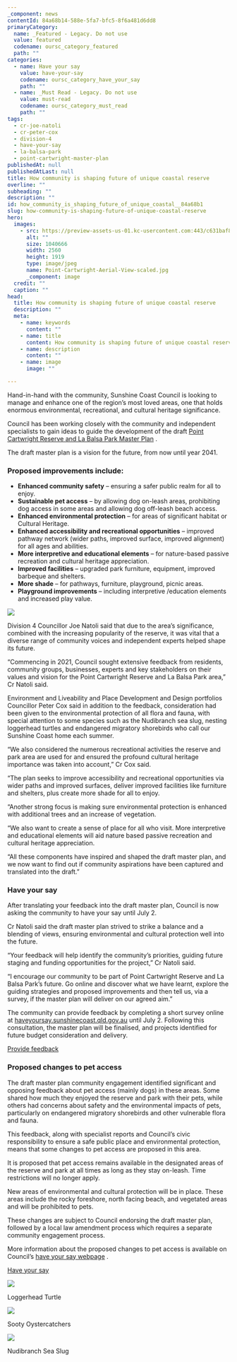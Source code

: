 ```yaml
---
_component: news
contentId: 84a68b14-588e-5fa7-bfc5-8f6a481d6dd8
primaryCategory:
  name: _Featured - Legacy. Do not use
  value: featured
  codename: oursc_category_featured
  path: ""
categories:
  - name: Have your say
    value: have-your-say
    codename: oursc_category_have_your_say
    path: ""
  - name: _Must Read - Legacy. Do not use
    value: must-read
    codename: oursc_category_must_read
    path: ""
tags:
  - cr-joe-natoli
  - cr-peter-cox
  - division-4
  - have-your-say
  - la-balsa-park
  - point-cartwright-master-plan
publishedAt: null
publishedAtLast: null
title: How community is shaping future of unique coastal reserve
overline: ""
subheading: ""
description: ""
id: how_community_is_shaping_future_of_unique_coastal__84a68b1
slug: how-community-is-shaping-future-of-unique-coastal-reserve
hero:
  images:
    - src: https://preview-assets-us-01.kc-usercontent.com:443/c631baf8-1b46-001f-580c-d0001b68b4a8/3b515fcc-7d7f-4ce1-a6c7-3cd20d8ed7cb/Point-Cartwright-Aerial-View-scaled.jpg
      alt: ""
      size: 1040666
      width: 2560
      height: 1919
      type: image/jpeg
      name: Point-Cartwright-Aerial-View-scaled.jpg
      _component: image
  credit: ""
  caption: ""
head:
  title: How community is shaping future of unique coastal reserve
  description: ""
  meta:
    - name: keywords
      content: ""
    - name: title
      content: How community is shaping future of unique coastal reserve
    - name: description
      content: ""
    - name: image
      image: ""

---
```

Hand-in-hand with the community, Sunshine Coast Council is looking to manage and enhance one of the region’s most loved areas, one that holds enormous environmental, recreational, and cultural heritage significance.

Council has been working closely with the community and independent specialists to gain ideas to guide the development of the draft [Point Cartwright Reserve and La Balsa Park Master Plan](https://haveyoursay.sunshinecoast.qld.gov.au/point-cartwright-la-balsa-park-master-plan)
.

The draft master plan is a vision for the future, from now until year 2041.

### Proposed improvements include:

*   **Enhanced community safety** – ensuring a safer public realm for all to enjoy.
*   **Sustainable pet access** – by allowing dog on-leash areas, prohibiting dog access in some areas and allowing dog off-leash beach access.
*   **Enhanced environmental protection** – for areas of significant habitat or Cultural Heritage.
*   **Enhanced accessibility and recreational opportunities** – improved pathway network (wider paths, improved surface, improved alignment) for all ages and abilities.
*   **More interpretive and educational elements** – for nature-based passive recreation and cultural heritage appreciation.
*   **Improved facilities** – upgraded park furniture, equipment, improved barbeque and shelters.
*   **More shade** – for pathways, furniture, playground, picnic areas.
*   **Playground improvements** – including interpretive /education elements and increased play value.

![](https://preview-assets-us-01.kc-usercontent.com:443/c631baf8-1b46-001f-580c-d0001b68b4a8/4a8ddd99-e965-4f67-be6d-9979ed26e1b4/Enjoying-the-headland-1024x577.jpg)

Division 4 Councillor Joe Natoli said that due to the area’s significance, combined with the increasing popularity of the reserve, it was vital that a diverse range of community voices and independent experts helped shape its future.

“Commencing in 2021, Council sought extensive feedback from residents, community groups, businesses, experts and key stakeholders on their values and vision for the Point Cartwright Reserve and La Balsa Park area,” Cr Natoli said. 

Environment and Liveability and Place Development and Design portfolios Councillor Peter Cox said in addition to the feedback, consideration had been given to the environmental protection of all flora and fauna, with special attention to some species such as the Nudibranch sea slug, nesting loggerhead turtles and endangered migratory shorebirds who call our Sunshine Coast home each summer.

“We also considered the numerous recreational activities the reserve and park area are used for and ensured the profound cultural heritage importance was taken into account,” Cr Cox said.

“The plan seeks to improve accessibility and recreational opportunities via wider paths and improved surfaces, deliver improved facilities like furniture and shelters, plus create more shade for all to enjoy.

“Another strong focus is making sure environmental protection is enhanced with additional trees and an increase of vegetation.

“We also want to create a sense of place for all who visit. More interpretive and educational elements will aid nature based passive recreation and cultural heritage appreciation.

“All these components have inspired and shaped the draft master plan, and we now want to find out if community aspirations have been captured and translated into the draft.”

### Have your say

After translating your feedback into the draft master plan, Council is now asking the community to have your say until July 2.

Cr Natoli said the draft master plan strived to strike a balance and a blending of views, ensuring environmental and cultural protection well into the future.

“Your feedback will help identify the community’s priorities, guiding future staging and funding opportunities for the project,” Cr Natoli said.   

“I encourage our community to be part of Point Cartwright Reserve and La Balsa Park’s future. Go online and discover what we have learnt, explore the guiding strategies and proposed improvements and then tell us, via a survey, if the master plan will deliver on our agreed aim.”

The community can provide feedback by completing a short survey online at [haveyoursay.sunshinecoast.qld.gov.au](https://haveyoursay.sunshinecoast.qld.gov.au/point-cartwright-la-balsa-park-master-plan)
&#x20;until July 2. Following this consultation, the master plan will be finalised, and projects identified for future budget consideration and delivery.

[Provide feedback](https://haveyoursay.sunshinecoast.qld.gov.au/point-cartwright-la-balsa-park-master-plan)


### Proposed changes to pet access

The draft master plan community engagement identified significant and opposing feedback about pet access (mainly dogs) in these areas. Some shared how much they enjoyed the reserve and park with their pets, while others had concerns about safety and the environmental impacts of pets, particularly on endangered migratory shorebirds and other vulnerable flora and fauna.

This feedback, along with specialist reports and Council’s civic responsibility to ensure a safe public place and environmental protection, means that some changes to pet access are proposed in this area.

It is proposed that pet access remains available in the designated areas of the reserve and park at all times as long as they stay on-leash. Time restrictions will no longer apply.

New areas of environmental and cultural protection will be in place. These areas include the rocky foreshore, north facing beach, and vegetated areas and will be prohibited to pets.

These changes are subject to Council endorsing the draft master plan, followed by a local law amendment process which requires a separate community engagement process.

More information about the proposed changes to pet access is available on Council’s [have your say webpage](https://haveyoursay.sunshinecoast.qld.gov.au/point-cartwright-la-balsa-park-master-plan)
.

[Have your say](https://haveyoursay.sunshinecoast.qld.gov.au/point-cartwright-la-balsa-park-master-plan)


![](https://preview-assets-us-01.kc-usercontent.com:443/c631baf8-1b46-001f-580c-d0001b68b4a8/eb116d6a-75f3-4dc6-b8a7-4db339cbd577/Loggerhead-Turtle-1024x750.jpg)

Loggerhead Turtle

![](https://preview-assets-us-01.kc-usercontent.com:443/c631baf8-1b46-001f-580c-d0001b68b4a8/0d440009-75d9-41d5-a1c2-9f3d2e055ed5/Sooty-Oystercatchers-1024x683.jpg)

Sooty Oystercatchers

![](https://preview-assets-us-01.kc-usercontent.com:443/c631baf8-1b46-001f-580c-d0001b68b4a8/9ddbb445-3c7c-4ff7-aa14-f7f5bf0ebd19/Nudibranch-Sea-Slug-1-1024x683.jpg)

Nudibranch Sea Slug
